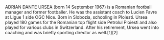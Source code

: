 ADRIAN DANTE URSEA (born 14 September 1967) is a Romanian football manager and former footballer. He was the assistant coach to Lucien Favre at Ligue 1 side OGC Nice. Born in Slobozia, schooling in Ploiesti. Ursea played 180 games for the Romanian top flight side Petrolul Ploiesti and also played for various clubs in Switzerland. After his retirement, Ursea went into coaching and was briefly sporting director as well.[1][2]
